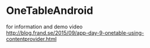 # OneTableAndroid

for information and demo video  
http://blog.frand.se/2015/09/app-day-9-onetable-using-contentprovider.html
